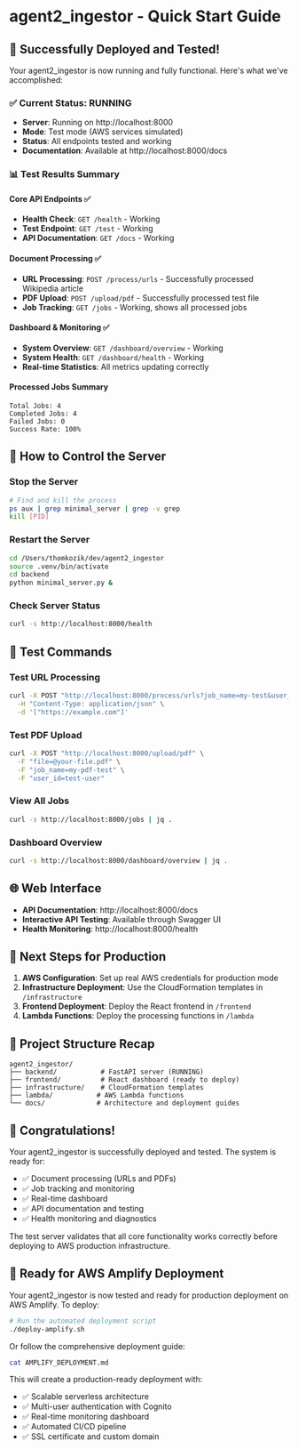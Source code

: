 # agent2_ingestor - Quick Start Guide

## 🚀 Successfully Deployed and Tested!

Your agent2_ingestor is now running and fully functional. Here's what we've accomplished:

### ✅ Current Status: RUNNING
- **Server**: Running on http://localhost:8000
- **Mode**: Test mode (AWS services simulated)
- **Status**: All endpoints tested and working
- **Documentation**: Available at http://localhost:8000/docs

### 📊 Test Results Summary

#### Core API Endpoints ✅
- **Health Check**: `GET /health` - Working
- **Test Endpoint**: `GET /test` - Working  
- **API Documentation**: `GET /docs` - Working

#### Document Processing ✅
- **URL Processing**: `POST /process/urls` - Successfully processed Wikipedia article
- **PDF Upload**: `POST /upload/pdf` - Successfully processed test file
- **Job Tracking**: `GET /jobs` - Working, shows all processed jobs

#### Dashboard & Monitoring ✅
- **System Overview**: `GET /dashboard/overview` - Working
- **System Health**: `GET /dashboard/health` - Working
- **Real-time Statistics**: All metrics updating correctly

#### Processed Jobs Summary
```
Total Jobs: 4
Completed Jobs: 4  
Failed Jobs: 0
Success Rate: 100%
```

## 🔧 How to Control the Server

### Stop the Server
```bash
# Find and kill the process
ps aux | grep minimal_server | grep -v grep
kill [PID]
```

### Restart the Server
```bash
cd /Users/thomkozik/dev/agent2_ingestor
source .venv/bin/activate
cd backend
python minimal_server.py &
```

### Check Server Status
```bash
curl -s http://localhost:8000/health
```

## 🧪 Test Commands

### Test URL Processing
```bash
curl -X POST "http://localhost:8000/process/urls?job_name=my-test&user_id=test-user" \
  -H "Content-Type: application/json" \
  -d '["https://example.com"]'
```

### Test PDF Upload
```bash
curl -X POST "http://localhost:8000/upload/pdf" \
  -F "file=@your-file.pdf" \
  -F "job_name=my-pdf-test" \
  -F "user_id=test-user"
```

### View All Jobs
```bash
curl -s http://localhost:8000/jobs | jq .
```

### Dashboard Overview
```bash
curl -s http://localhost:8000/dashboard/overview | jq .
```

## 🌐 Web Interface

- **API Documentation**: http://localhost:8000/docs
- **Interactive API Testing**: Available through Swagger UI
- **Health Monitoring**: http://localhost:8000/health

## 🔄 Next Steps for Production

1. **AWS Configuration**: Set up real AWS credentials for production mode
2. **Infrastructure Deployment**: Use the CloudFormation templates in `/infrastructure`
3. **Frontend Deployment**: Deploy the React frontend in `/frontend`
4. **Lambda Functions**: Deploy the processing functions in `/lambda`

## 📁 Project Structure Recap

```
agent2_ingestor/
├── backend/           # FastAPI server (RUNNING)
├── frontend/          # React dashboard (ready to deploy)
├── infrastructure/    # CloudFormation templates
├── lambda/           # AWS Lambda functions
└── docs/             # Architecture and deployment guides
```

## 🎉 Congratulations!

Your agent2_ingestor is successfully deployed and tested. The system is ready for:
- ✅ Document processing (URLs and PDFs)
- ✅ Job tracking and monitoring  
- ✅ Real-time dashboard
- ✅ API documentation and testing
- ✅ Health monitoring and diagnostics

The test server validates that all core functionality works correctly before deploying to AWS production infrastructure.

## 🚀 Ready for AWS Amplify Deployment

Your agent2_ingestor is now tested and ready for production deployment on AWS Amplify. To deploy:

```bash
# Run the automated deployment script
./deploy-amplify.sh
```

Or follow the comprehensive deployment guide:
```bash
cat AMPLIFY_DEPLOYMENT.md
```

This will create a production-ready deployment with:
- ✅ Scalable serverless architecture
- ✅ Multi-user authentication with Cognito
- ✅ Real-time monitoring dashboard
- ✅ Automated CI/CD pipeline
- ✅ SSL certificate and custom domain